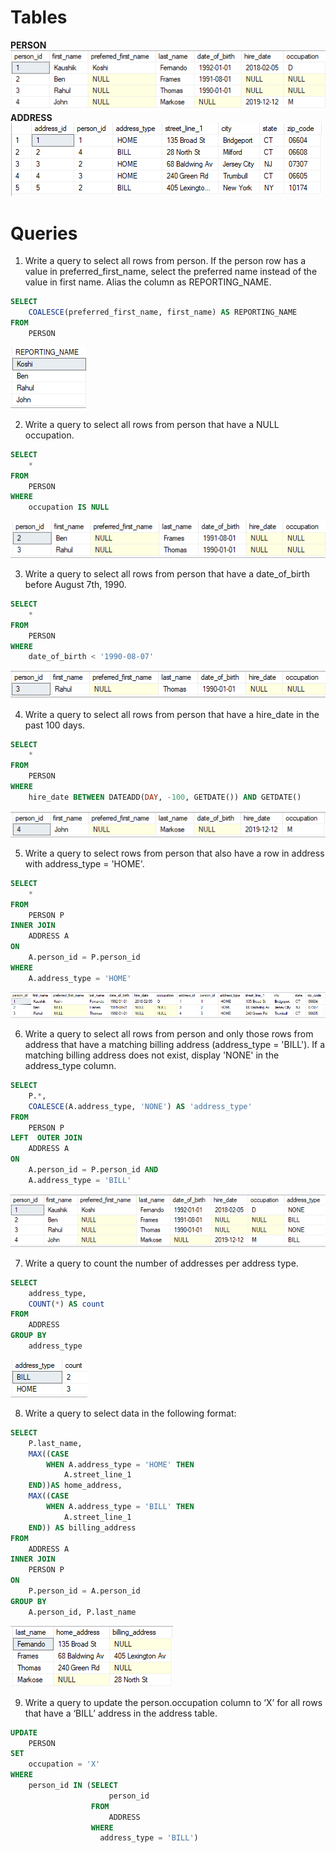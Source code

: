 # Tables
**PERSON**\
	![alt text](https://github.com/bennetmathew/Getting-started-with-SQL/blob/master/tables/PERSON.PNG)\
**ADDRESS**\
	![alt text](https://github.com/bennetmathew/Getting-started-with-SQL/blob/master/tables/ADDRESS.PNG)

# Queries
1. Write a query to select all rows from person. If the person row has a value in preferred_first_name, select the preferred name instead of the value in first name.  Alias the column as REPORTING_NAME.
~~~sql
SELECT
	COALESCE(preferred_first_name, first_name) AS REPORTING_NAME
FROM
	PERSON
~~~
![alt text](https://github.com/bennetmathew/Getting-started-with-SQL/blob/master/output/1.PNG)
	

2. Write a query to select all rows from person that have a NULL occupation.
~~~sql
SELECT
	*
FROM
	PERSON
WHERE
	occupation IS NULL
~~~
![alt text](https://github.com/bennetmathew/Getting-started-with-SQL/blob/master/output/2.PNG)


3. Write a query to select all rows from person that have a date_of_birth before August 7th, 1990.
~~~sql
SELECT
	*
FROM
	PERSON
WHERE
	date_of_birth < '1990-08-07'
~~~
![alt text](https://github.com/bennetmathew/Getting-started-with-SQL/blob/master/output/3.PNG)


4. Write a query to select all rows from person that have a hire_date in the past 100 days.
~~~sql
SELECT
	*
FROM
	PERSON
WHERE
	hire_date BETWEEN DATEADD(DAY, -100, GETDATE()) AND GETDATE()
~~~
![alt text](https://github.com/bennetmathew/Getting-started-with-SQL/blob/master/output/4.PNG)



5. Write a query to select rows from person that also have a row in address with address_type = 'HOME'.
~~~sql
SELECT
	*
FROM
	PERSON P
INNER JOIN
	ADDRESS A
ON
	A.person_id = P.person_id
WHERE
	A.address_type = 'HOME'
~~~
![alt text](https://github.com/bennetmathew/Getting-started-with-SQL/blob/master/output/5.PNG)


6. Write a query to select all rows from person and only those rows from address that have a matching billing address (address_type = 'BILL'). If a matching billing address does not exist, display 'NONE' in the address_type column.
~~~sql
SELECT
	P.*,
	COALESCE(A.address_type, 'NONE') AS 'address_type'
FROM
	PERSON P
LEFT  OUTER JOIN
	ADDRESS A
ON
	A.person_id = P.person_id AND
	A.address_type = 'BILL'
~~~
![alt text](https://github.com/bennetmathew/Getting-started-with-SQL/blob/master/output/6.PNG)


7. Write a query to count the number of addresses per address type.
~~~sql
SELECT
	address_type,
	COUNT(*) AS count
FROM
	ADDRESS
GROUP BY
	address_type
~~~
![alt text](https://github.com/bennetmathew/Getting-started-with-SQL/blob/master/output/7.PNG)


8. Write a query to select data in the following format:
~~~sql
SELECT
	P.last_name,
	MAX((CASE
		WHEN A.address_type = 'HOME' THEN
			A.street_line_1
	END))AS home_address,
	MAX((CASE
		WHEN A.address_type = 'BILL' THEN
			A.street_line_1
	END)) AS billing_address
FROM
	ADDRESS A
INNER JOIN 
	PERSON P
ON
	P.person_id = A.person_id
GROUP BY
	A.person_id, P.last_name
~~~
![alt text](https://github.com/bennetmathew/Getting-started-with-SQL/blob/master/output/8.PNG)


9. Write a query to update the person.occupation column to ‘X’ for all rows that have a ‘BILL’ address in the address table.
~~~sql
UPDATE
	PERSON
SET
	occupation = 'X'
WHERE
	person_id IN (SELECT
					  person_id
				  FROM
					  ADDRESS
				  WHERE
					address_type = 'BILL')
